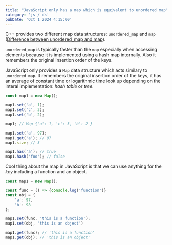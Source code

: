 ```yaml
---
title: "JavaScript only has a map which is equivalent to unordered map"
category: 'js / ds'
pubDate: 'Oct 1 2024 4:15:00'
---
```


C++ provides two different map data structures: `unordered_map` and `map` ([Difference between unordered_map and map](/note/difference-between-unordered_map-and-map)). 

`unordered_map` is typically faster than the `map` especially when accessing elements because it is implemented using a hash map internally. Also it remembers the original insertion order of the keys.

JavaScript only provides a `Map` data structure which acts similary to `unordered_map`. It remembers the original insertion order of the keys, it has an average of constant time or logarithmic time look up depending on the interal implementation: _hash table_ or _tree_.

```js
const map1 = new Map();

map1.set('a', 1);
map1.set('c', 3);
map1.set('b', 2);

map1; // Map {'a': 1, 'c': 3, 'b': 2 }

map1.set('a', 97);
map1.get('a'); // 97
map1.size; // 3

map1.has('a'); // true
map1.hash('foo'); // false
```

Cool thing about the map in JavaScript is that we can use anything for the _key_ including a function and an object.

```js
const map1 = new Map();

const func = () => {console.log('function')}
const obj = {
    'a': 97,
    'b': 98
};

map1.set(func, 'this is a function');
map1.set(obj, 'this is an object')

map1.get(func); // 'this is a function'
map1.get(obj); // 'this is an object'
```